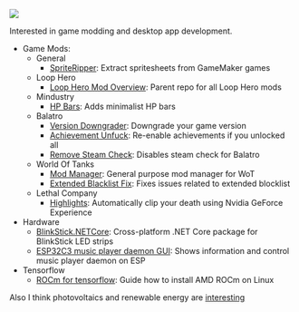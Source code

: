 
![](https://komarev.com/ghpvc/?username=sam-k0) <br>

Interested in game modding and desktop app development. 
- Game Mods:
  - General
    - [SpriteRipper](https://github.com/sam-k0/SpriteRipper): Extract spritesheets from GameMaker games
  - Loop Hero
    - [Loop Hero Mod Overview](https://github.com/sam-k0/LoopHero_Mods/blob/master/mods.md): Parent repo for all Loop Hero mods
  - Mindustry
    - [HP Bars](https://github.com/sam-k0/Mindustry.HPBars): Adds minimalist HP bars
  - Balatro
    - [Version Downgrader](https://github.com/sam-k0/Balatro-Downgrader): Downgrade your game version
    - [Achievement Unfuck](https://github.com/sam-k0/BalatroAchievementUnfuck): Re-enable achievements if you unlocked all
    - [Remove Steam Check](https://github.com/sam-k0/BalatroUnsteamed): Disables steam check for Balatro
  - World Of Tanks
    - [Mod Manager](https://github.com/sam-k0/WoTModAssistantCore): General purpose mod manager for WoT
    - [Extended Blacklist Fix](https://github.com/sam-k0/ExtendedBlacklist): Fixes issues related to extended blocklist
  - Lethal Company
    - [Highlights](https://github.com/sam-k0/LC_Highlights): Automatically clip your death using Nvidia GeForce Experience
- Hardware
  - [BlinkStick.NETCore](https://github.com/sam-k0/BlinkStick.NETCore): Cross-platform .NET Core package for BlinkStick LED strips
  - [ESP32C3 music player daemon GUI](https://github.com/sam-k0/ESP32C3-MPD-GUI): Shows information and control music player daemon on ESP
- Tensorflow
  - [ROCm for tensorflow](https://github.com/sam-k0/Installing_ROCm_for_tensorflow): Guide how to install AMD ROCm on Linux
 


Also I think photovoltaics and renewable energy are [interesting](https://github.com/samuel-koob/awesome-solar-forecasting)
